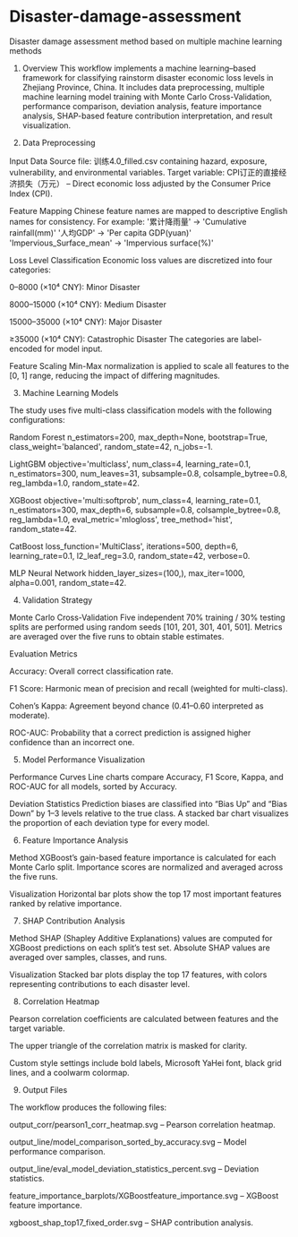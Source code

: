 # Disaster-damage-assessment
Disaster damage assessment method based on multiple machine learning methods
1. Overview
This workflow implements a machine learning–based framework for classifying rainstorm disaster economic loss levels in Zhejiang Province, China. It includes data preprocessing, multiple machine learning model training with Monte Carlo Cross-Validation, performance comparison, deviation analysis, feature importance analysis, SHAP-based feature contribution interpretation, and result visualization.

2. Data Preprocessing

Input Data
Source file: 训练4.0_filled.csv containing hazard, exposure, vulnerability, and environmental variables.
Target variable: CPI订正的直接经济损失（万元） – Direct economic loss adjusted by the Consumer Price Index (CPI).

Feature Mapping
Chinese feature names are mapped to descriptive English names for consistency. For example:
'累计降雨量' → 'Cumulative rainfall(mm)'
'人均GDP' → 'Per capita GDP(yuan)'
'Impervious_Surface_mean' → 'Impervious surface(%)'

Loss Level Classification
Economic loss values are discretized into four categories:

0–8000 (×10⁴ CNY): Minor Disaster

8000–15000 (×10⁴ CNY): Medium Disaster

15000–35000 (×10⁴ CNY): Major Disaster

≥35000 (×10⁴ CNY): Catastrophic Disaster
The categories are label-encoded for model input.

Feature Scaling
Min-Max normalization is applied to scale all features to the [0, 1] range, reducing the impact of differing magnitudes.

3. Machine Learning Models

The study uses five multi-class classification models with the following configurations:

Random Forest
n_estimators=200, max_depth=None, bootstrap=True, class_weight='balanced', random_state=42, n_jobs=-1.

LightGBM
objective='multiclass', num_class=4, learning_rate=0.1, n_estimators=300, num_leaves=31, subsample=0.8, colsample_bytree=0.8, reg_lambda=1.0, random_state=42.

XGBoost
objective='multi:softprob', num_class=4, learning_rate=0.1, n_estimators=300, max_depth=6, subsample=0.8, colsample_bytree=0.8, reg_lambda=1.0, eval_metric='mlogloss', tree_method='hist', random_state=42.

CatBoost
loss_function='MultiClass', iterations=500, depth=6, learning_rate=0.1, l2_leaf_reg=3.0, random_state=42, verbose=0.

MLP Neural Network
hidden_layer_sizes=(100,), max_iter=1000, alpha=0.001, random_state=42.

4. Validation Strategy

Monte Carlo Cross-Validation
Five independent 70% training / 30% testing splits are performed using random seeds [101, 201, 301, 401, 501].
Metrics are averaged over the five runs to obtain stable estimates.

Evaluation Metrics

Accuracy: Overall correct classification rate.

F1 Score: Harmonic mean of precision and recall (weighted for multi-class).

Cohen’s Kappa: Agreement beyond chance (0.41–0.60 interpreted as moderate).

ROC-AUC: Probability that a correct prediction is assigned higher confidence than an incorrect one.

5. Model Performance Visualization

Performance Curves
Line charts compare Accuracy, F1 Score, Kappa, and ROC-AUC for all models, sorted by Accuracy.

Deviation Statistics
Prediction biases are classified into “Bias Up” and “Bias Down” by 1–3 levels relative to the true class.
A stacked bar chart visualizes the proportion of each deviation type for every model.

6. Feature Importance Analysis

Method
XGBoost’s gain-based feature importance is calculated for each Monte Carlo split.
Importance scores are normalized and averaged across the five runs.

Visualization
Horizontal bar plots show the top 17 most important features ranked by relative importance.

7. SHAP Contribution Analysis

Method
SHAP (Shapley Additive Explanations) values are computed for XGBoost predictions on each split’s test set.
Absolute SHAP values are averaged over samples, classes, and runs.

Visualization
Stacked bar plots display the top 17 features, with colors representing contributions to each disaster level.

8. Correlation Heatmap

Pearson correlation coefficients are calculated between features and the target variable.

The upper triangle of the correlation matrix is masked for clarity.

Custom style settings include bold labels, Microsoft YaHei font, black grid lines, and a coolwarm colormap.

9. Output Files

The workflow produces the following files:

output_corr/pearson1_corr_heatmap.svg – Pearson correlation heatmap.

output_line/model_comparison_sorted_by_accuracy.svg – Model performance comparison.

output_line/eval_model_deviation_statistics_percent.svg – Deviation statistics.

feature_importance_barplots/XGBoostfeature_importance.svg – XGBoost feature importance.

xgboost_shap_top17_fixed_order.svg – SHAP contribution analysis.
